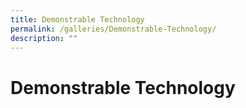 ```yaml
---
title: Demonstrable Technology
permalink: /galleries/Demonstrable-Technology/
description: ""
---
```


Demonstrable Technology
===================
